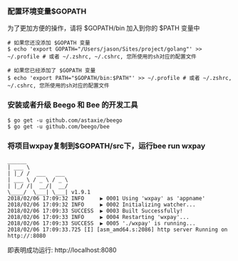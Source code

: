 ### 配置环境变量$GOPATH

为了更加方便的操作，请将 $GOPATH/bin 加入到你的 $PATH 变量中

    # 如果您还没添加 $GOPATH 变量
    $ echo 'export GOPATH="/Users/jason/Sites/project/golang"' >> ~/.profile # 或者 ~/.zshrc, ~/.cshrc, 您所使用的sh对应的配置文件

    # 如果您已经添加了 $GOPATH 变量
    $ echo 'export PATH="$GOPATH/bin:$PATH"' >> ~/.profile # 或者 ~/.zshrc, ~/.cshrc, 您所使用的sh对应的配置文件

### 安装或者升级 Beego 和 Bee 的开发工具

    $ go get -u github.com/astaxie/beego
    $ go get -u github.com/beego/bee

### 将项目wxpay复制到$GOPATH/src下，运行bee run wxpay
    ______
    | ___ \
    | |_/ /  ___   ___
    | ___ \ / _ \ / _ \
    | |_/ /|  __/|  __/
    \____/  \___| \___| v1.9.1
    2018/02/06 17:09:32 INFO     ▶ 0001 Using 'wxpay' as 'appname'
    2018/02/06 17:09:32 INFO     ▶ 0002 Initializing watcher...
    2018/02/06 17:09:33 SUCCESS  ▶ 0003 Built Successfully!
    2018/02/06 17:09:33 INFO     ▶ 0004 Restarting 'wxpay'...
    2018/02/06 17:09:33 SUCCESS  ▶ 0005 './wxpay' is running...
    2018/02/06 17:09:33.725 [I] [asm_amd64.s:2086] http server Running on http://:8080

即表明成功运行: http://localhost:8080